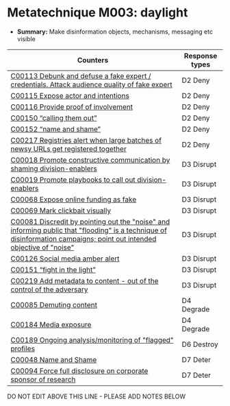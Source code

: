 # Metatechnique M003: daylight

* **Summary:** Make disinformation objects, mechanisms, messaging etc visible


| Counters | Response types |
| -------- | -------------- |
| [C00113 Debunk and defuse a fake expert / credentials. Attack audience quality of fake expert](../counters/C00113.md) | D2 Deny |
| [C00115 Expose actor and intentions](../counters/C00115.md) | D2 Deny |
| [C00116 Provide proof of involvement](../counters/C00116.md) | D2 Deny |
| [C00150 “calling them out”](../counters/C00150.md) | D2 Deny |
| [C00152 “name and shame”](../counters/C00152.md) | D2 Deny |
| [C00217 Registries alert when large batches of newsy URLs get registered together](../counters/C00217.md) | D2 Deny |
| [C00018 Promote constructive communication by shaming division-enablers](../counters/C00018.md) | D3 Disrupt |
| [C00019 Promote playbooks to call out division-enablers](../counters/C00019.md) | D3 Disrupt |
| [C00068 Expose online funding as fake](../counters/C00068.md) | D3 Disrupt |
| [C00069 Mark clickbait visually](../counters/C00069.md) | D3 Disrupt |
| [C00081 Discredit by pointing out the "noise" and informing public that "flooding" is a technique of disinformation campaigns; point out intended objective of "noise"](../counters/C00081.md) | D3 Disrupt |
| [C00126 Social media amber alert](../counters/C00126.md) | D3 Disrupt |
| [C00151 “fight in the light”](../counters/C00151.md) | D3 Disrupt |
| [C00219 Add metadata to content - out of the control of the adversary](../counters/C00219.md) | D3 Disrupt |
| [C00085 Demuting content](../counters/C00085.md) | D4 Degrade |
| [C00184 Media exposure](../counters/C00184.md) | D4 Degrade |
| [C00189 Ongoing analysis/monitoring of "flagged" profiles](../counters/C00189.md) | D6 Destroy |
| [C00048 Name and Shame](../counters/C00048.md) | D7 Deter |
| [C00094 Force full disclosure on corporate sponsor of research](../counters/C00094.md) | D7 Deter |



DO NOT EDIT ABOVE THIS LINE - PLEASE ADD NOTES BELOW